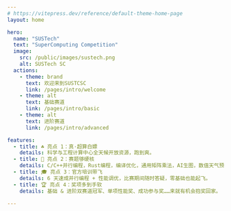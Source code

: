 ```yaml
---
# https://vitepress.dev/reference/default-theme-home-page
layout: home

hero:
  name: "SUSTech"
  text: "SuperComputing Competition"
  image:
    src: /public/images/sustech.png
    alt: SUSTech SC
  actions:
    - theme: brand
      text: 欢迎来到SUSTCSC
      link: /pages/intro/welcome
    - theme: alt
      text: 基础赛道
      link: /pages/intro/basic
    - theme: alt
      text: 进阶赛道
      link: /pages/intro/advanced

features:
  - title: ☘️ 亮点 1：真·超算白嫖
    details: 科学与工程计算中心全天候开放资源，跑到爽。
  - title: 🚀 亮点 2：赛题够硬核
    details: C/C++并行编程，Rust编程，编译优化，通用矩阵乘法，AI生图，数值天气预报......
  - title: 🎓 亮点 3：官方培训带飞
    details: 6 天速成并行编程 + 性能调优，比赛期间随时答疑，零基础也能起飞。  
  - title: 🏆 亮点 4：奖项多到手软
    details: 基础 & 进阶双赛道冠军、单项性能奖、成功参与奖……来就有机会抱奖回家。

---
```


